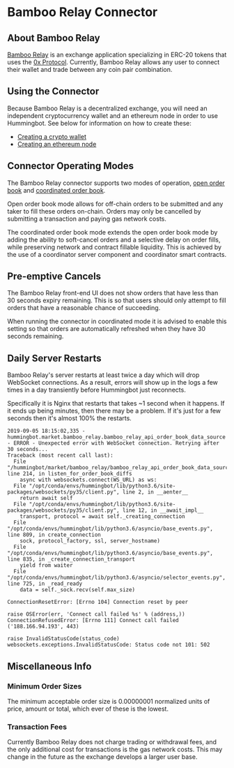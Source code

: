 # Bamboo Relay Connector

## About Bamboo Relay

[Bamboo Relay](https://bamboorelay.com/) is an exchange application specializing in ERC-20 tokens that uses the [0x Protocol](https://0x.org/).
 Currently, Bamboo Relay allows any user to connect their wallet and trade between any coin pair combination.

## Using the Connector

Because Bamboo Relay is a decentralized exchange, you will need an independent cryptocurrency wallet and an ethereum node in order to use Hummingbot. See below for information on how to create these:

* [Creating a crypto wallet](/installation/wallet)
* [Creating an ethereum node](/installation/node/node)

## Connector Operating Modes

The Bamboo Relay connector supports two modes of operation, [open order book](https://0x.org/wiki#Open-Orderbook) and [coordinated order book](https://github.com/0xProject/0x-protocol-specification/blob/master/v2/coordinator-specification.md).

Open order book mode allows for off-chain orders to be submitted and any taker to fill these orders on-chain.
Orders may only be cancelled by submitting a transaction and paying gas network costs.

The coordinated order book mode extends the open order book mode by adding the ability to soft-cancel orders and a selective delay on order fills, while preserving network and contract fillable liquidity.
This is achieved by the use of a coordinator server component and coordinator smart contracts.

## Pre-emptive Cancels

The Bamboo Relay front-end UI does not show orders that have less than 30 seconds expiry remaining. This is so that users should only attempt to fill orders that have a reasonable chance of succeeding.

When running the connector in coordinated mode it is advised to enable this setting so that orders are automatically refreshed when they have 30 seconds remaining.

## Daily Server Restarts

Bamboo Relay's server restarts at least twice a day which will drop WebSocket connections. As a result, errors will show up in the logs a few times in a day transiently before Hummingbot just reconnects.

Specifically it is Nginx that restarts that takes ~1 second when it happens. If it ends up being minutes, then there may be a problem. If it's just for a few seconds then it's almost 100% the restarts.

```
2019-09-05 18:15:02,335 - hummingbot.market.bamboo_relay.bamboo_relay_api_order_book_data_source - ERROR - Unexpected error with WebSocket connection. Retrying after 30 seconds...
Traceback (most recent call last):
  File "/hummingbot/market/bamboo_relay/bamboo_relay_api_order_book_data_source.py", line 214, in listen_for_order_book_diffs
    async with websockets.connect(WS_URL) as ws:
  File "/opt/conda/envs/hummingbot/lib/python3.6/site-packages/websockets/py35/client.py", line 2, in __aenter__
    return await self
  File "/opt/conda/envs/hummingbot/lib/python3.6/site-packages/websockets/py35/client.py", line 12, in __await_impl__
    transport, protocol = await self._creating_connection
  File "/opt/conda/envs/hummingbot/lib/python3.6/asyncio/base_events.py", line 809, in create_connection
    sock, protocol_factory, ssl, server_hostname)
  File "/opt/conda/envs/hummingbot/lib/python3.6/asyncio/base_events.py", line 835, in _create_connection_transport
    yield from waiter
  File "/opt/conda/envs/hummingbot/lib/python3.6/asyncio/selector_events.py", line 725, in _read_ready
    data = self._sock.recv(self.max_size)

ConnectionResetError: [Errno 104] Connection reset by peer

raise OSError(err, 'Connect call failed %s' % (address,))
ConnectionRefusedError: [Errno 111] Connect call failed ('188.166.94.193', 443)

raise InvalidStatusCode(status_code)
websockets.exceptions.InvalidStatusCode: Status code not 101: 502
```

## Miscellaneous Info

### Minimum Order Sizes

The minimum acceptable order size is 0.00000001 normalized units of price, amount or total, which ever of these is the lowest.

### Transaction Fees

Currently Bamboo Relay does not charge trading or withdrawal fees, and the only additional cost for transactions is the gas network costs. This may change in the future as the exchange develops a larger user base.
